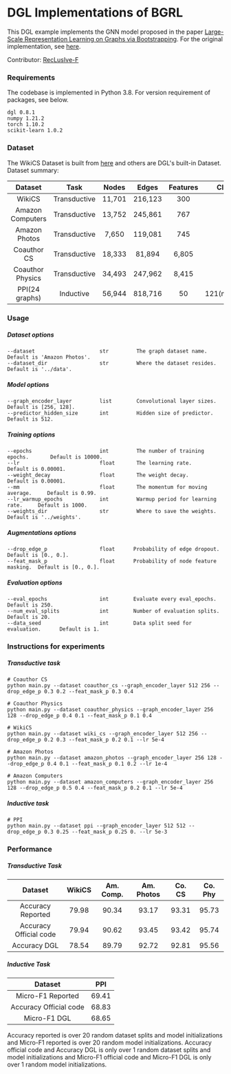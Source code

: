 # DGL Implementations of BGRL

This DGL example implements the GNN model proposed in the paper [Large-Scale Representation Learning on Graphs via Bootstrapping](https://arxiv.org/abs/2102.06514). For the original implementation, see [here](https://github.com/nerdslab/bgrl).

Contributor: [RecLusIve-F](https://github.com/RecLusIve-F)

### Requirements

The codebase is implemented in Python 3.8. For version requirement of packages, see below.

```
dgl 0.8.1
numpy 1.21.2
torch 1.10.2
scikit-learn 1.0.2
```

### Dataset
The WikiCS Dataset is built from [here](https://github.com/pmernyei/wiki-cs-dataset) and others are DGL's built-in Dataset. Dataset summary:

|     Dataset      |     Task     | Nodes  |  Edges  | Features |     Classes     |
| :--------------: | :----------: | :----: | :-----: | :------: | :-------------: |
|      WikiCS      | Transductive | 11,701 | 216,123 |   300    |       10        |
| Amazon Computers | Transductive | 13,752 | 245,861 |   767    |       10        |
|  Amazon Photos   | Transductive | 7,650  | 119,081 |   745    |        8        |
|   Coauthor CS    | Transductive | 18,333 | 81,894  |  6,805   |       15        |
| Coauthor Physics | Transductive | 34,493 | 247,962 |  8,415   |        5        |
|  PPI(24 graphs)  |  Inductive   | 56,944 | 818,716 |    50    | 121(multilabel) |

### Usage

##### Dataset options
```
--dataset                     str         The graph dataset name.              Default is 'Amazon Photos'.
--dataset_dir                 str         Where the dataset resides.           Default is '../data'.
```

##### Model options
```
--graph_encoder_layer         list        Convolutional layer sizes.           Default is [256, 128].
--predictor_hidden_size       int         Hidden size of predictor.            Default is 512.
```

##### Training options
```
--epochs                      int         The number of training epochs.       Default is 10000.
--lr                          float       The learning rate.                   Default is 0.00001.
--weight_decay                float       The weight decay.                    Default is 0.00001.
--mm                          float       The momentum for moving average.     Default is 0.99.
--lr_warmup_epochs            int         Warmup period for learning rate.     Default is 1000.    
--weights_dir                 str         Where to save the weights.           Default is '../weights'.
```

##### Augmentations options
```
--drop_edge_p                 float      Probability of edge dropout.          Default is [0., 0.].
--feat_mask_p                 float      Probability of node feature masking.  Default is [0., 0.].
```

##### Evaluation options
```
--eval_epochs                 int        Evaluate every eval_epochs.          Default is 250.
--num_eval_splits             int        Number of evaluation splits.         Default is 20.
--data_seed                   int        Data split seed for evaluation.      Default is 1.
```

### Instructions for experiments

##### Transductive task
```
# Coauthor CS
python main.py --dataset coauthor_cs --graph_encoder_layer 512 256 --drop_edge_p 0.3 0.2 --feat_mask_p 0.3 0.4

# Coauthor Physics
python main.py --dataset coauthor_physics --graph_encoder_layer 256 128 --drop_edge_p 0.4 0.1 --feat_mask_p 0.1 0.4

# WikiCS
python main.py --dataset wiki_cs --graph_encoder_layer 512 256 --drop_edge_p 0.2 0.3 --feat_mask_p 0.2 0.1 --lr 5e-4

# Amazon Photos
python main.py --dataset amazon_photos --graph_encoder_layer 256 128 --drop_edge_p 0.4 0.1 --feat_mask_p 0.1 0.2 --lr 1e-4

# Amazon Computers
python main.py --dataset amazon_computers --graph_encoder_layer 256 128 --drop_edge_p 0.5 0.4 --feat_mask_p 0.2 0.1 --lr 5e-4
```

##### Inductive task
```
# PPI
python main.py --dataset ppi --graph_encoder_layer 512 512 --drop_edge_p 0.3 0.25 --feat_mask_p 0.25 0. --lr 5e-3
```

### Performance

##### Transductive Task
|        Dataset         | WikiCS | Am. Comp. | Am. Photos | Co. CS | Co. Phy |
| :--------------------: | :----: | :-------: | :--------: | :----: | :-----: |
|   Accuracy Reported    | 79.98  |   90.34   |   93.17    | 93.31  |  95.73  |
| Accuracy Official code | 79.94  |   90.62   |   93.45    | 93.42  |  95.74  |
|      Accuracy DGL      | 78.54  |   89.79   |   92.72    | 92.81  |  95.56  |

##### Inductive Task
|        Dataset         |  PPI  |
| :--------------------: | :---: |
|   Micro-F1 Reported    | 69.41 |
| Accuracy Official code | 68.83 |
|      Micro-F1 DGL      | 68.65 |

Accuracy reported is over 20 random dataset splits and model initializations and Micro-F1 reported is over 20 random model initializations.
Accuracy official code and Accuracy DGL is only over 1 random dataset splits and model initializations and Micro-F1 official code and Micro-F1 DGL is only over 1 random model initializations.